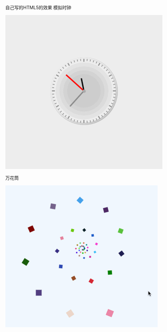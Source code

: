 自己写的HTML5的效果
模拟时钟

  ![](https://raw.githubusercontent.com/AlbertXYZ/HTML5/master/Images/timer.gif)

万花筒

  ![](https://raw.githubusercontent.com/AlbertXYZ/HTML5/master/Images/wht.gif) 
  


